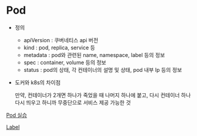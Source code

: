 # Pod

- 정의
    - apiVersion : 쿠버네티스 api 버전
    - kind : pod, replica, service 등
    - metadata : pod와 관련된 name, namespace, label 등의 정보
    - spec : container, volume 등의 정보
    - status : pod의 상태, 각 컨테이너의 설명 및 상태, pod 내부 Ip 등의 정보
    
- 도커와 k8s의 차이점
    
    만약, 컨테이너가 2개면 하나가 죽었을 때 나머지 하나에 붙고, 다시 컨테이너 하나 다시 띄우고 하니까 무중단으로 서비스 제공 가능한 것
    

[Pod 실습](Pod%20c9564e8a14e543dfa0ac8bdc93a820ca/Pod%20%E1%84%89%E1%85%B5%E1%86%AF%E1%84%89%E1%85%B3%E1%86%B8%20abbe315c20044329a2bbf71d13e07a10.md)

[Label](Pod%20c9564e8a14e543dfa0ac8bdc93a820ca/Label%20a80be457f73b4d67811cfb2f36f88ab2.md)
